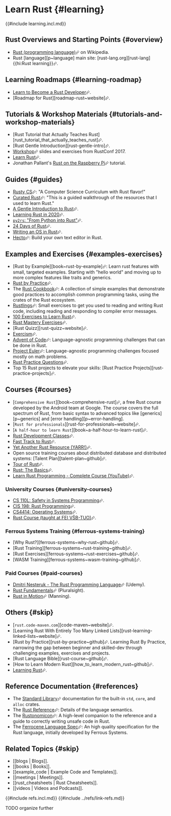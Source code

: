 # Learn Rust {#learning}

{{#include learning.incl.md}}

## Rust Overviews and Starting Points {#overview}

- [Rust (programming language)](https://en.wikipedia.org/wiki/Rust_(programming_language))⮳ on Wikipedia.
- Rust [language][p~language] main site: [rust-lang.org][rust-lang]{{hi:Rust learning}}⮳.

## Learning Roadmaps {#learning-roadmap}

- [Learn to Become a Rust Developer](https://roadmap.sh/rust)⮳.
- [Roadmap for Rust][roadmap-rust~website]⮳.

## Tutorials & Workshop Materials {#tutorials-and-workshop-materials}

- [Rust Tutorial that Actually Teaches Rust][rust_tutorial_that_actually_teaches_rust]⮳.
- [Rust Gentle Introduction][rust-gentle-intro]⮳.
- [Workshop](https://rust-tutorials.com/RustConf17)⮳ slides and exercises from RustConf 2017.
- [Learn Rust](https://hackr.io/tutorials/learn-rust)⮳.
- Jonathan Pallant's [Rust on the Raspberry Pi](https://github.com/thejpster/pi-workshop-rs)⮳ tutorial.

## Guides {#guides}

- [Rusty CS](https://github.com/AbdesamedBendjeddou/Rusty-CS)⮳: "A Computer Science Curriculum with Rust flavor!"
- [Curated Rust](https://github.com/saidaspen/curatedrust)⮳: "This is a guided walkthrough of the resources that I used to learn Rust."
- [A Gentle Introduction to Rust](https://stevedonovan.github.io/rust-gentle-intro/)⮳.
- [Learning Rust in 2020](https://github.com/pretzelhammer/rust-blog/blob/master/posts/learning-rust-in-2020.md)⮳.
- [`py2rs`: "From Python into Rust"](https://rochacbruno.github.io/py2rs/index.html)⮳.
- [24 Days of Rust](https://zsiciarz.github.io/24daysofrust/index.html)⮳.
- [Writing an OS in Rust](https://os.phil-opp.com)⮳.
- [Hecto](https://philippflenker.com/hecto/)⮳: Build your own text editor in Rust.

## Examples and Exercises {#examples-exercises}

- [Rust by Example][book~rust-by-example]⮳: Learn rust features with small, targeted examples. Starting with "hello world" and moving up to more complex features like traits and generics.
- [Rust by Practice](https://practice.course.rs)⮳.
- The [Rust Cookbook](https://rust-lang-nursery.github.io/rust-cookbook)⮳: A collection of simple examples that demonstrate good practices to accomplish common programming tasks, using the crates of the Rust ecosystem.
- [Rustlings](https://github.com/rust-lang/rustlings)⮳: Small exercises to get you used to reading and writing Rust code, including reading and responding to compiler error messages.
- [100 Exercises to Learn Rust](https://github.com/mainmatter/100-exercises-to-learn-rust)⮳.
- [Rust Mastery Exercises](https://app.codecrafters.io/tracks/rust)⮳.
- [Rust Quizz][rust-quizz~website]⮳.
- [Exercism](https://exercism.org/tracks/rust)⮳.
- [Advent of Code](https://adventofcode.com)⮳: Language-agnostic programming challenges that can be done in Rust.
- [Project Euler](https://projecteuler.net)⮳: Language-agnostic programming challenges focused mostly on math problems.
- [Rust Practice Questions](https://github.com/rust-unofficial/rust-practise-questions)⮳.
- Top 15 Rust projects to elevate your skills: [Rust Practice Projects][rust-practice-projects]⮳.

## Courses {#courses}

- [`Comprehensive Rust`][book~comprehensive-rust]⮳, a free Rust course developed by the Android team at Google. The course covers the full spectrum of Rust, from basic syntax to advanced topics like [generics][p~generics] and [error handling][p~error-handling].
- [`Rust for professionals`][rust-for-professionals~website]⮳.
- [`A half-hour to learn Rust`][book~a-half-hour-to-learn-rust]⮳.
- [Rust Development Classes](https://rust-classes.com/preface)⮳.
- [Fast Track to Rust](https://freddiehaddad.github.io/fast-track-to-rust/)⮳.
- [Yet Another Rust Resource (YARR!)](https://yarr.fyi/introduction)⮳.
- Open source training courses about distributed database and distributed systems: [Talent Plan][talent-plan~github]⮳.
- [Tour of Rust](https://tourofrust.com)⮳.
- [Rust: The Basics](https://stepik.org/lesson/9268/step/1)⮳.
- [Learn Rust Programming - Complete Course (YouTube)](https://www.youtube.com/watch?v=BpPEoZW5IiY&ab_channel=freeCodeCamp.org)⮳.

### University Courses {#university-courses}

- [CS 110L: Safety in Systems Programming](https://web.stanford.edu/class/cs110l)⮳.
- [CIS 198: Rust Programming](https://cis198-2016s.github.io)⮳.
- [CS4414: Operating Systems](https://www.rust-class.org)⮳.
- [Rust Course (taught at FEI VŠB-TUO)](https://github.com/Kobzol/rust-course-fei/tree/main)⮳.

### Ferrous Systems Training {#ferrous-systems-training}

- [Why Rust?][ferrous-systems~why-rust~github]⮳.
- [Rust Training][ferrous-systems~rust-training~github]⮳.
- [Rust Exercises][ferrous-systems~rust-exercises~github]⮳.
- [WASM Training][ferrous-systems~wasm-training~github]⮳.

### Paid Courses {#paid-courses}

- [Dmitri Nesteruk - The Rust Programming Language](https://www.udemy.com/course/rust-lang)⮳ (Udemy).
- [Rust Fundamentals](https://www.pluralsight.com/courses/rust-fundamentals)⮳ (Pluralsight).
- [Rust in Motion](https://www.manning.com/livevideo/rust-in-motion)⮳ (Manning).

## Others {#skip}

- [`rust.code-maven.com`][code-maven~website]⮳.
- [Learning Rust With Entirely Too Many Linked Lists][rust-learning-linked-lists~website]⮳.
- [Rust by Practice][rust-by-practice~github]⮳. Learning Rust By Practice, narrowing the gap between beginner and skilled-dev through challenging examples, exercises and projects.
- [Rust Language Bible][rust-course~github]⮳.
- [How to Learn Modern Rust][how_to_learn_modern_rust~github]⮳.
- [Learning Rust](https://quinedot.github.io/rust-learning/index.html)⮳.

## Reference Documentation {#references}

- The [Standard Library](https://doc.rust-lang.org/std/#the-rust-standard-library)⮳ documentation for the built-in `std`, `core`, and `alloc` crates.
- The [Rust Reference](https://doc.rust-lang.org/stable/reference)⮳: Details of the language semantics.
- The [Rustonomicon](https://doc.rust-lang.org/nomicon)⮳: A high-level companion to the reference and a guide to correctly writing unsafe code in Rust.
- The [Ferrocene Language Spec](https://rust-lang.github.io/fls/general.html)⮳: An high quality specification for the Rust language, initially developed by Ferrous Systems.

## Related Topics {#skip}

- [[blogs | Blogs]].
- [[books | Books]].
- [[example_code | Example Code and Templates]].
- [[meetings | Meetings]].
- [[rust_cheatsheets | Rust Cheatsheets]].
- [[videos | Videos and Podcasts]].

{{#include refs.incl.md}}
{{#include ../refs/link-refs.md}}

<div class="hidden">
TODO organize further
</div>
